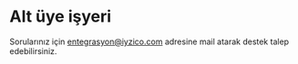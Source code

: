 # Alt üye işyeri

Sorularınız için entegrasyon@iyzico.com adresine mail atarak destek talep edebilirsiniz.

